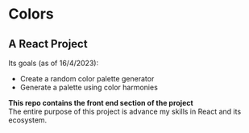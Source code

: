 # Colors
## A React Project
Its goals (as of 16/4/2023):
- Create a random color palette generator 
- Generate a palette using color harmonies 


**This repo contains the front end section of the project**<br/>
The entire purpose of this project is advance my skills in React and its ecosystem.
